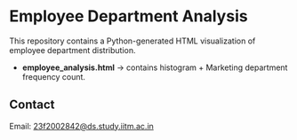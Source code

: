 # Employee Department Analysis

This repository contains a Python-generated HTML visualization of employee department distribution.

- **employee_analysis.html** → contains histogram + Marketing department frequency count.

## Contact
Email: 23f2002842@ds.study.iitm.ac.in
